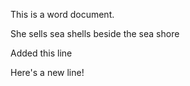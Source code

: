 This is a word document.

She sells sea shells beside the sea shore

Added this line

Here's a new line!
